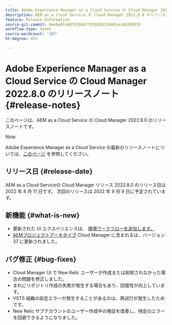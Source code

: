 ```yaml
---
title: Adobe Experience Manager as a Cloud Service の Cloud Manager 2022.8.0 のリリースノート
description: AEM as a Cloud Service の Cloud Manager 2022.8.0 のリリースノートです。
feature: Release Information
source-git-commit: 4eebe0fe80f816bb7f92026531848cec84285078
workflow-type: tm+mt
source-wordcount: '187'
ht-degree: 45%

---
```



# Adobe Experience Manager as a Cloud Service の Cloud Manager 2022.8.0 のリリースノート {#release-notes}

このページは、AEM as a Cloud Service の Cloud Manager 2022.8.0 のリリースノートです。

>[!NOTE]
>
>Adobe Experience Manager as a Cloud Service の最新のリリースノートについては、[このページ](/help/release-notes/release-notes-cloud/release-notes-current.md) を参照してください。

## リリース日 {#release-date}

AEM as a Cloud Serviceの Cloud Manager リリース 2022.8.0 のリリース日は 2022 年 8 月 11 日です。 次回のリリースは 2022 年 9 月 9 日に予定されています。

## 新機能 {#what-is-new}

* 更新された UI エクスペリエンスは、 [環境ワークフローを追加します。](/help/implementing/cloud-manager/manage-environments.md)
* [AEMプロジェクトアーキタイプ](https://experienceleague.adobe.com/docs/experience-manager-core-components/using/developing/archetype/overview.html?lang=ja) Cloud Manager に含まれるは、バージョン 37 に更新されました。

## バグ修正 {#bug-fixes}

* Cloud Manager UI で New Relic ユーザーが作成または削除されなかった場合の問題を修正しました。
* まれにリポジトリ作成の失敗が発生する場合もあり、回復性が向上しています。
* VSTS 組織の設定エラーが発生することがあるのは、再試行が発生したためです。
* New Relic サブアカウントのユーザー作成中の検証を改善し、特定のエラーを回避できるようになりました。
